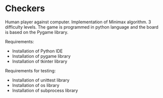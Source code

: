 # Checkers

Human player against computer. 
Implementation of Minimax algorithm. 3 difficulty levels. 
The game is programmed in python language and the board is based on the Pygame library.

Requirements:
- Installation of Python IDE
- Installation of pygame library
- Installation of tkinter library

Requirements for testing:
- Installation of unittest library
- Installation of os library
- Installation of subprocess library
